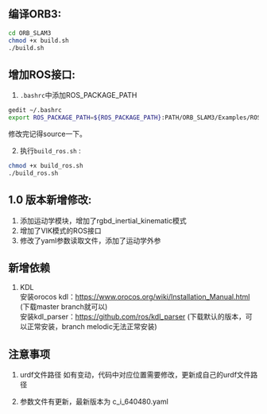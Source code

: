 ## 编译ORB3:

```bash
cd ORB_SLAM3
chmod +x build.sh
./build.sh
```

## 增加ROS接口:

1. `.bashrc`中添加ROS_PACKAGE_PATH

  ```bash
gedit ~/.bashrc 
export ROS_PACKAGE_PATH=${ROS_PACKAGE_PATH}:PATH/ORB_SLAM3/Examples/ROS
  ```
修改完记得source一下。

2. 执行`build_ros.sh` :
  ```bash
chmod +x build_ros.sh
./build_ros.sh
  ```

## 1.0 版本新增修改:
1. 添加运动学模块，增加了rgbd_inertial_kinematic模式
2. 增加了VIK模式的ROS接口
3. 修改了yaml参数读取文件，添加了运动学外参

## 新增依赖
1. KDL \
   安装orocos kdl：https://www.orocos.org/wiki/Installation_Manual.html   (下载master branch就可以)\
   安装kdl_parser：https://github.com/ros/kdl_parser  (下载默认的版本，可以正常安装，branch melodic无法正常安装)
   
## 注意事项
1. urdf文件路径
   如有变动，代码中对应位置需要修改，更新成自己的urdf文件路径

2. 参数文件有更新，最新版本为 c_i_640480.yaml
